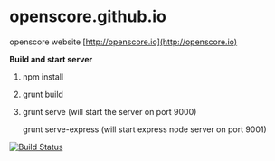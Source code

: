 # openscore.github.io
openscore website [http://openscore.io](http://openscore.io)

<b>Build and start server</b>

1. npm install

2. grunt build
3.  grunt serve (will start the server on port 9000)

    grunt serve-express (will start express node server on port 9001)


[![Build Status](https://travis-ci.org/openscore/openscore.github.io.svg)](https://travis-ci.org/openscore/openscore.github.io)
